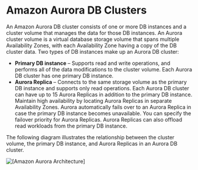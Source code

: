 # Amazon Aurora DB Clusters<a name="Aurora.Overview"></a>

An Amazon Aurora DB cluster consists of one or more DB instances and a cluster volume that manages the data for those DB instances\. An Aurora cluster volume is a virtual database storage volume that spans multiple Availability Zones, with each Availability Zone having a copy of the DB cluster data\. Two types of DB instances make up an Aurora DB cluster:
+ **Primary DB instance** – Supports read and write operations, and performs all of the data modifications to the cluster volume\. Each Aurora DB cluster has one primary DB instance\.
+ **Aurora Replica** – Connects to the same storage volume as the primary DB instance and supports only read operations\. Each Aurora DB cluster can have up to 15 Aurora Replicas in addition to the primary DB instance\. Maintain high availability by locating Aurora Replicas in separate Availability Zones\. Aurora automatically fails over to an Aurora Replica in case the primary DB instance becomes unavailable\. You can specify the failover priority for Aurora Replicas\. Aurora Replicas can also offload read workloads from the primary DB instance\. 

The following diagram illustrates the relationship between the cluster volume, the primary DB instance, and Aurora Replicas in an Aurora DB cluster\.

![\[Amazon Aurora Architecture\]](http://docs.aws.amazon.com/AmazonRDS/latest/AuroraUserGuide/images/AuroraArch001.png)
